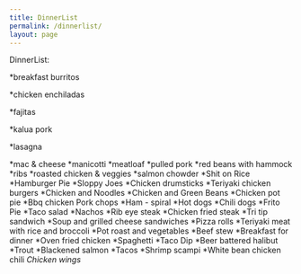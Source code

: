 ```yaml
---
title: DinnerList
permalink: /dinnerlist/
layout: page
---
```

DinnerList:

*breakfast burritos

*chicken enchiladas

*fajitas

*kalua pork

*lasagna

*mac & cheese
*manicotti
*meatloaf
*pulled pork
*red beans with hammock
*ribs
*roasted chicken & veggies
*salmon chowder
*Shit on Rice
*Hamburger Pie
*Sloppy Joes
*Chicken drumsticks
*Teriyaki chicken burgers
*Chicken and Noodles
*Chicken and Green Beans
*Chicken pot pie
*Bbq chicken
Pork chops
*Ham - spiral
*Hot dogs
*Chili dogs
*Frito Pie
*Taco salad
*Nachos
*Rib eye steak
*Chicken fried steak
*Tri tip sandwich
*Soup and grilled cheese sandwiches
*Pizza rolls
*Teriyaki meat with rice and broccoli
*Pot roast and vegetables
*Beef stew
*Breakfast for dinner
*Oven fried chicken
*Spaghetti
*Taco Dip
*Beer battered halibut
*Trout
*Blackened salmon
*Tacos
*Shrimp scampi
*White bean chicken chili
*Chicken wings*
